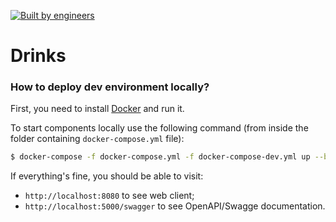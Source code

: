 [![Built by engineers](https://img.shields.io/badge/built_by-engineers-success?style=for-the-badge)](https://github.com/office-14)

# Drinks

### How to deploy dev environment locally?

First, you need to install [Docker](https://www.docker.com/) and run it.

To start components locally use the following command (from inside the folder containing `docker-compose.yml` file):

```bash
$ docker-compose -f docker-compose.yml -f docker-compose-dev.yml up --build
```

If everything's fine, you should be able to visit:

- `http://localhost:8080` to see web client;
- `http://localhost:5000/swagger` to see OpenAPI/Swagge documentation.
